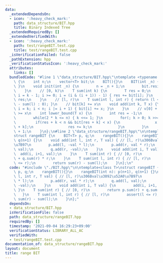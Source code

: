 ```yaml
---
data:
  _extendedDependsOn:
  - icon: ':heavy_check_mark:'
    path: data_structure/BIT.hpp
    title: Binary Indexed Tree
  _extendedRequiredBy: []
  _extendedVerifiedWith:
  - icon: ':heavy_check_mark:'
    path: test/rangeBIT.test.cpp
    title: test/rangeBIT.test.cpp
  _isVerificationFailed: false
  _pathExtension: hpp
  _verificationStatusIcon: ':heavy_check_mark:'
  attributes:
    links: []
  bundledCode: "#line 1 \"data_structure/BIT.hpp\"\ntemplate <typename T> struct BIT\
    \ {\n    int n;\n    vector<T> bit;\n    BIT(){}\n    BIT(int _n) { init(_n);\
    \ }\n    void init(int _n) {\n        n = _n + 1;\n        bit.resize(n + 1, 0);\n\
    \    }\n    // [0, k)\n    T sum(int k) {\n        T res = 0;\n        for(int\
    \ i = k - 1; i >= 0; i = (i & (i + 1)) - 1) { res += bit[i]; }\n        return\
    \ res;\n    }\n    // [l, r)\n    T sum(int l, int r) { return (l < r ? sum(r)\
    \ - sum(l) : 0); }\n    // bit[k] += x\n    void add(int k, T x) {\n        for(int\
    \ i = k; i < n; i |= i + 1) { bit[i] += x; }\n    }\n    // v[0] + ... + v[res]\
    \ >= x\n    int lower_bound(T x) {\n        int res = -1;\n        int k = 1;\n\
    \        while(2 * k <= n) { k <<= 1; }\n        for(; k > 0; k >>= 1) {\n   \
    \         if(res + k < n && bit[res + k] < x) {\n                x -= bit[res\
    \ + k];\n                res += k;\n            }\n        }\n        return res\
    \ + 1;\n    }\n};\n#line 2 \"data_structure/rangeBIT.hpp\"\n\ntemplate<class T>\n\
    struct rangeBIT {\n    BIT<T> p, q;\n    rangeBIT(){}\n    rangeBIT(int n): p(n+1),\
    \ q(n+1) {}\n    void add(int l, int r, T val) { // [l, r)\u306Bval\u3092\u52A0\
    \u7B97\n        p.add(l, -val * l);\n        p.add(r, val * r);\n        q.add(l,\
    \ val);\n        q.add(r, -val);\n    }\n    void add(int i, T val) {\n      \
    \  add(i, i+1, val);\n    }\n    T sum(int r) { // [0, r)\n        return p.sum(r)\
    \ + q.sum(r) * r;\n    }\n    T sum(int l, int r) { // [l, r)\n        assert(l\
    \ <= r);\n        return sum(r) - sum(l);\n    }\n};\n"
  code: "#include \"./BIT.hpp\"\n\ntemplate<class T>\nstruct rangeBIT {\n    BIT<T>\
    \ p, q;\n    rangeBIT(){}\n    rangeBIT(int n): p(n+1), q(n+1) {}\n    void add(int\
    \ l, int r, T val) { // [l, r)\u306Bval\u3092\u52A0\u7B97\n        p.add(l, -val\
    \ * l);\n        p.add(r, val * r);\n        q.add(l, val);\n        q.add(r,\
    \ -val);\n    }\n    void add(int i, T val) {\n        add(i, i+1, val);\n   \
    \ }\n    T sum(int r) { // [0, r)\n        return p.sum(r) + q.sum(r) * r;\n \
    \   }\n    T sum(int l, int r) { // [l, r)\n        assert(l <= r);\n        return\
    \ sum(r) - sum(l);\n    }\n};"
  dependsOn:
  - data_structure/BIT.hpp
  isVerificationFile: false
  path: data_structure/rangeBIT.hpp
  requiredBy: []
  timestamp: '2021-09-04 16:29:23+09:00'
  verificationStatus: LIBRARY_ALL_AC
  verifiedWith:
  - test/rangeBIT.test.cpp
documentation_of: data_structure/rangeBIT.hpp
layout: document
title: range BIT
---
```

